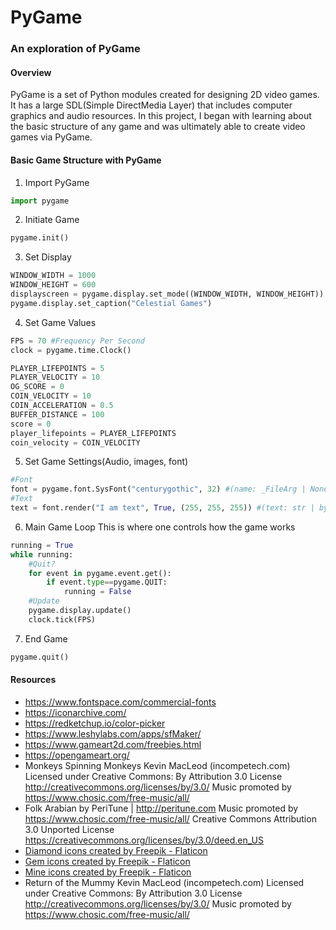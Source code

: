 # PyGame
### An exploration of PyGame
#### Overview
PyGame is a set of Python modules created for designing 2D video games. It has a large SDL(Simple DirectMedia Layer) that includes computer graphics and audio resources. In this project, I began with learning about the basic structure of any game and was ultimately able to create video games via PyGame.

#### Basic Game Structure with PyGame
1) Import PyGame
~~~python
import pygame
~~~
2) Initiate Game
~~~python
pygame.init()
~~~
3) Set Display
~~~python
WINDOW_WIDTH = 1000
WINDOW_HEIGHT = 600
displayscreen = pygame.display.set_mode((WINDOW_WIDTH, WINDOW_HEIGHT))
pygame.display.set_caption("Celestial Games")
~~~
4) Set Game Values
~~~python
FPS = 70 #Frequency Per Second
clock = pygame.time.Clock()

PLAYER_LIFEPOINTS = 5
PLAYER_VELOCITY = 10
OG_SCORE = 0
COIN_VELOCITY = 10
COIN_ACCELERATION = 0.5
BUFFER_DISTANCE = 100
score = 0
player_lifepoints = PLAYER_LIFEPOINTS
coin_velocity = COIN_VELOCITY
~~~
5) Set Game Settings(Audio, images, font)
~~~python
#Font
font = pygame.font.SysFont("centurygothic", 32) #(name: _FileArg | None, size: int)
#Text
text = font.render("I am text", True, (255, 255, 255)) #(text: str | bytes, antialias: bool, color: _ColorValue, background: _ColorValue | None = None)
~~~
6) Main Game Loop
This is where one controls how the game works
~~~python
running = True
while running:
    #Quit?
    for event in pygame.event.get():
        if event.type==pygame.QUIT:
            running = False
    #Update
    pygame.display.update()
    clock.tick(FPS)
~~~
7) End Game
~~~python
pygame.quit()
~~~
#### Resources
* https://www.fontspace.com/commercial-fonts
* https://iconarchive.com/
* https://redketchup.io/color-picker
* https://www.leshylabs.com/apps/sfMaker/
* https://www.gameart2d.com/freebies.html
* https://opengameart.org/
* Monkeys Spinning Monkeys Kevin MacLeod (incompetech.com)
Licensed under Creative Commons: By Attribution 3.0 License
http://creativecommons.org/licenses/by/3.0/
Music promoted by https://www.chosic.com/free-music/all/ 
* Folk Arabian by PeriTune | http://peritune.com
Music promoted by https://www.chosic.com/free-music/all/
Creative Commons Attribution 3.0 Unported License
https://creativecommons.org/licenses/by/3.0/deed.en_US 
* <a href="https://www.flaticon.com/free-icons/diamond" title="diamond icons">Diamond icons created by Freepik - Flaticon</a>
* <a href="https://www.flaticon.com/free-icons/gem" title="gem icons">Gem icons created by Freepik - Flaticon</a>
* <a href="https://www.flaticon.com/free-icons/mine" title="mine icons">Mine icons created by Freepik - Flaticon</a>
* Return of the Mummy Kevin MacLeod (incompetech.com)
Licensed under Creative Commons: By Attribution 3.0 License
http://creativecommons.org/licenses/by/3.0/
Music promoted by https://www.chosic.com/free-music/all/ 
